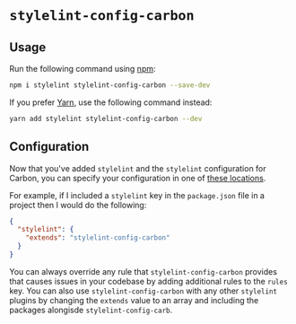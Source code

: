 # `stylelint-config-carbon`

## Usage

Run the following command using [npm](https://www.npmjs.com/):

```bash
npm i stylelint stylelint-config-carbon --save-dev
```

If you prefer [Yarn](https://yarnpkg.com/en/), use the following command instead:

```bash
yarn add stylelint stylelint-config-carbon --dev
```

## Configuration

Now that you've added `stylelint` and the `stylelint` configuration for Carbon,
you can specify your configuration in one of [these
locations](https://github.com/stylelint/stylelint/blob/master/docs/user-guide/configuration.md#loading-the-configuration-object).

For example, if I included a `stylelint` key in the `package.json` file in a
project then I would do the following:

```json
{
  "stylelint": {
    "extends": "stylelint-config-carbon"
  }
}
```

You can always override any rule that `stylelint-config-carbon` provides that
causes issues in your codebase by adding additional rules to the `rules` key.
You can also use `stylelint-config-carbon` with any other `stylelint` plugins by
changing the `extends` value to an array and including the packages alongisde
`stylelint-config-carb`.
